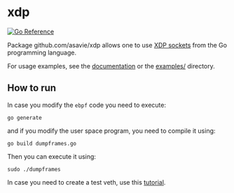 # xdp

[![Go Reference](https://pkg.go.dev/badge/github.com/asavie/xdp.svg)](https://pkg.go.dev/github.com/asavie/xdp)

Package github.com/asavie/xdp allows one to use [XDP sockets](https://lwn.net/Articles/750845/) from the Go programming language.

For usage examples, see the [documentation](https://pkg.go.dev/github.com/asavie/xdp) or the [examples/](https://github.com/asavie/xdp/tree/master/examples) directory.

## How to run

In case you modify the `ebpf` code you need to execute:

	go generate

and if you modify the user space program, you need to compile it using:

	go build dumpframes.go

Then you can execute it using:

	sudo ./dumpframes

In case you need to create a test veth, use this [tutorial](https://linuxconfig.org/configuring-virtual-network-interfaces-in-linux).
